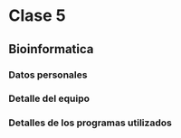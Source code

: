 # Clase 5
## Bioinformatica
### Datos personales
### Detalle del equipo


### Detalles de los programas utilizados
